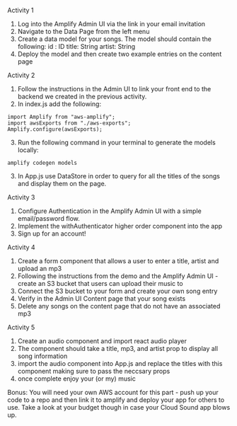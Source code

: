 Activity 1

1. Log into the Amplify Admin UI via the link in your email invitation
2. Navigate to the Data Page from the left menu
3. Create a data model for your songs. The model should contain the following:
    id : ID
    title: String
    artist: String
4. Deploy the model and then create two example entries on the content page

Activity 2

1. Follow the instructions in the Admin UI to link your front end to the backend we created in the previous activity. 
2. In index.js add the following:
```
import Amplify from "aws-amplify";
import awsExports from "./aws-exports";
Amplify.configure(awsExports);
```
3. Run the following command in your terminal to generate the models locally:
```
amplify codegen models

```
3. In App.js use DataStore in order to query for all the titles of the songs and display them on the page. 

Activity 3

1. Configure Authentication in the Amplify Admin UI with a simple email/password flow. 
2. Implement the withAuthenticator higher order component into the app
3. Sign up for an account!

Activity 4

1. Create a form component that allows a user to enter a title, artist and upload an mp3
2. Following the instructions from the demo and the Amplify Admin UI - create an S3 bucket that users can upload their music to
3. Connect the S3 bucket to your form and create your own song entry
4. Verify in the Admin UI Content page that your song exists 
5. Delete any songs on the content page that do not have an associated mp3

Activity 5

1. Create an audio component and import react audio player
2. The component should take a title, mp3, and artist prop to display all song information
3. import the audio component into App.js and replace the titles with this component making sure to pass the neccsary props
4. once complete enjoy your (or my) music

Bonus:
You will need your own AWS account for this part - push up your code to a repo and then link it to amplify and deploy your app for others to use. Take a look at your budget though in case your Cloud Sound app blows up.

